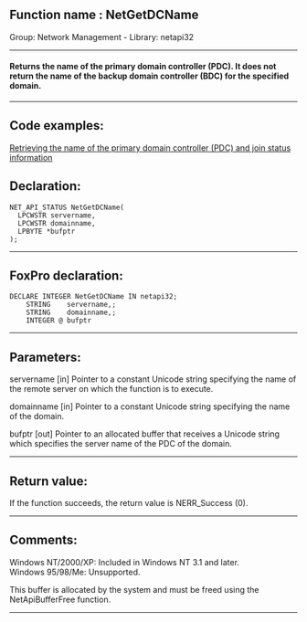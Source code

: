 
## Function name : NetGetDCName
Group: Network Management - Library: netapi32    
***  


#### Returns the name of the primary domain controller (PDC). It does not return the name of the backup domain controller (BDC) for the specified domain.
***  


## Code examples:
[Retrieving the name of the primary domain controller (PDC) and join status information](../../samples/sample_166.md)  

## Declaration:
```foxpro  
NET_API_STATUS NetGetDCName(
  LPCWSTR servername,
  LPCWSTR domainname,
  LPBYTE *bufptr
);  
```  
***  


## FoxPro declaration:
```foxpro  
DECLARE INTEGER NetGetDCName IN netapi32;
	STRING    servername,;
	STRING    domainname,;
	INTEGER @ bufptr  
```  
***  


## Parameters:
servername 
[in] Pointer to a constant Unicode string specifying the name of the remote server on which the function is to execute. 

domainname 
[in] Pointer to a constant Unicode string specifying the name of the domain. 

bufptr 
[out] Pointer to an allocated buffer that receives a Unicode string which specifies the server name of the PDC of the domain.   
***  


## Return value:
If the function succeeds, the return value is NERR_Success (0).  
***  


## Comments:
Windows NT/2000/XP: Included in Windows NT 3.1 and later.  
Windows 95/98/Me: Unsupported.  
  
This buffer is allocated by the system and must be freed using the NetApiBufferFree function.   
  
***  

